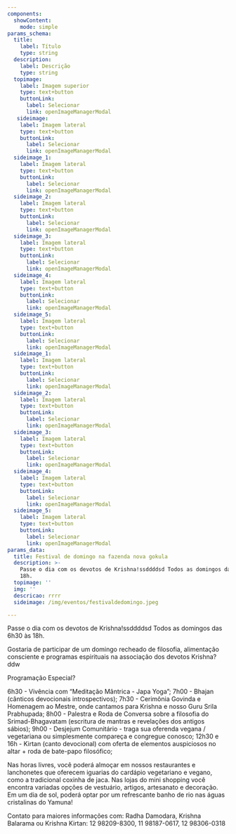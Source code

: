 ```yaml
---
components:
  showContent:
    mode: simple
params_schema:
  title:
    label: Título
    type: string
  description:
    label: Descrição
    type: string
  topimage:
    label: Imagem superior
    type: text+button
    buttonLink:
      label: Selecionar
      link: openImageManagerModal
   sideimage:
    label: Imagem lateral
    type: text+button
    buttonLink:
      label: Selecionar
      link: openImageManagerModal
  sideimage_1:
    label: Imagem lateral
    type: text+button
    buttonLink:
      label: Selecionar
      link: openImageManagerModal
  sideimage_2:
    label: Imagem lateral
    type: text+button
    buttonLink:
      label: Selecionar
      link: openImageManagerModal
  sideimage_3:
    label: Imagem lateral
    type: text+button
    buttonLink:
      label: Selecionar
      link: openImageManagerModal
  sideimage_4:
    label: Imagem lateral
    type: text+button
    buttonLink:
      label: Selecionar
      link: openImageManagerModal
  sideimage_5:
    label: Imagem lateral
    type: text+button
    buttonLink:
      label: Selecionar
      link: openImageManagerModal
  sideimage_1:
    label: Imagem lateral
    type: text+button
    buttonLink:
      label: Selecionar
      link: openImageManagerModal
  sideimage_2:
    label: Imagem lateral
    type: text+button
    buttonLink:
      label: Selecionar
      link: openImageManagerModal
  sideimage_3:
    label: Imagem lateral
    type: text+button
    buttonLink:
      label: Selecionar
      link: openImageManagerModal
  sideimage_4:
    label: Imagem lateral
    type: text+button
    buttonLink:
      label: Selecionar
      link: openImageManagerModal
  sideimage_5:
    label: Imagem lateral
    type: text+button
    buttonLink:
      label: Selecionar
      link: openImageManagerModal
params_data:
  title: Festival de domingo na fazenda nova gokula
  description: >-
    Passe o dia com os devotos de Krishna!ssddddsd Todos as domingos das 6h30 às
    18h.
  topimage: ''
  img: ''
  descricao: rrrr
  sideimage: /img/eventos/festivaldedomingo.jpeg

---
```


Passe o dia com os devotos de Krishna!ssddddsd
Todos as domingos das 6h30 às 18h.

Gostaria de participar de um domingo recheado de filosofia, alimentação consciente e programas espirituais na associação dos devotos Krishna?ddw

Programação Especial?

6h30 - Vivência com “Meditação Mântrica - Japa Yoga”;
7h00 - Bhajan (cânticos devocionais introspectivos);
7h30 - Cerimônia Govinda e Homenagem ao Mestre, onde cantamos para Krishna e nosso Guru Srila Prabhupada;
8h00 - Palestra e Roda de Conversa sobre a filosofia do Srimad-Bhagavatam (escritura de mantras e revelações dos antigos sábios);
9h00 - Desjejum Comunitário - traga sua oferenda vegana / vegetariana ou simplesmente compareça e congregue conosco;
12h30 e 16h - Kirtan (canto devocional) com oferta de elementos auspiciosos no altar + roda de bate-papo filosófico;

Nas horas livres, você poderá almoçar em nossos restaurantes e lanchonetes que oferecem iguarias do cardápio vegetariano e vegano, como a tradicional coxinha de jaca. Nas lojas do mini shopping você encontra variadas opções de vestuário, artigos, artesanato e decoração. Em um dia de sol, poderá optar por um refrescante banho de rio nas águas cristalinas do Yamuna!

Contato para maiores informações com:
Radha Damodara, Krishna Balarama ou Krishna Kirtan:
12 98209-8300, 11 98187-0617, 12 98306-0318